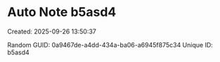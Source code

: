 ﻿# Auto Note b5asd4
Created: 2025-09-26 13:50:37

Random GUID: 0a9467de-a4dd-434a-ba06-a6945f875c34
Unique ID: b5asd4
